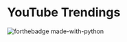# YouTube Trendings
![forthebadge made-with-python](http://ForTheBadge.com/images/badges/made-with-python.svg)